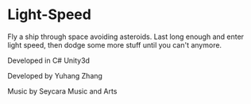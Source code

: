# Light-Speed
Fly a ship through space avoiding asteroids.
Last long enough and enter light speed,
then dodge some more stuff until you can't anymore.

Developed in C# Unity3d

Developed by Yuhang Zhang

Music by Seycara Music and Arts

